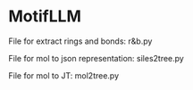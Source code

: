 # MotifLLM

File for extract rings and bonds: r&b.py

File for mol to json representation: siles2tree.py

File for mol to JT: mol2tree.py